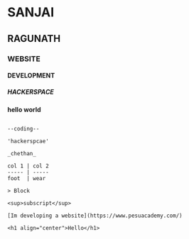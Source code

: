 # SANJAI
## RAGUNATH
### WEBSITE
#### DEVELOPMENT
##### HACKERSPACE

**hello world**

~~~hp elitebook~~~

--coding--

'hackerspcae'

_chethan_

col 1 | col 2
----- | -----
foot  | wear

> Block

<sup>subscript</sup>

[Im developing a website](https://www.pesuacademy.com/)

<h1 align="center">Hello</h1>




